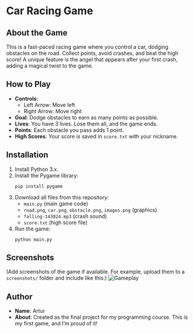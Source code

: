 # Car Racing Game

## About the Game
This is a fast-paced racing game where you control a car, dodging obstacles on the road. Collect points, avoid crashes, and beat the high score! A unique feature is the angel that appears after your first crash, adding a magical twist to the game.

## How to Play
- **Controls**:
  - Left Arrow: Move left
  - Right Arrow: Move right
- **Goal**: Dodge obstacles to earn as many points as possible.
- **Lives**: You have 3 lives. Lose them all, and the game ends.
- **Points**: Each obstacle you pass adds 1 point.
- **High Scores**: Your score is saved in `score.txt` with your nickname.

## Installation
1. Install Python 3.x.
2. Install the Pygame library:
   ```
   pip install pygame
   ```
3. Download all files from this repository:
   - `main.py` (main game code)
   - `road.png`, `car.png`, `obstacle.png`, `images.png` (graphics)
   - `falling-143024.mp3` (crash sound)
   - `score.txt` (high score file)
4. Run the game:
   ```
   python main.py
   ```

## Screenshots
(Add screenshots of the game if available. For example, upload them to a `screenshots/` folder and include like this:)
![Gameplay](screenshots/gameplay.png)

## Author
- **Name**: Artur
- **About**: Created as the final project for my programming course. This is my first game, and I’m proud of it!
